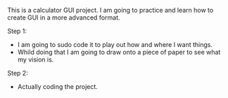 This is a calculator GUI project. 
I am going to practice and learn how to create GUI in a more advanced format.

Step 1:
  * I am going to sudo code it to play out how and where I want things.
  * Whild doing that I am going to draw onto a piece of paper to see what my vision is.

Step 2: 
  * Actually coding the project.
